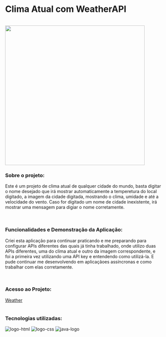 <h1>Clima Atual com WeatherAPI</h1>
<br>
<img width="450px" src="https://github.com/Robx33/Aplicacao-Clima-Atual-WeatherAPI/blob/master/assets/weather.png?raw=true">

<h3>Sobre o projeto:</h3>

<p>Este é um projeto de clima atual de qualquer cidade do mundo, basta digitar o nome desejado que irá mostrar automaticamente a temperetura do local digitado, a imagem da cidade digitada, mostrando o clima, umidade e até a velocidade do vento. Caso for digitado um nome de cidade inexistente, irá mostrar uma mensagem para digiar o nome corretamente.</p>
<br>
<h3>Funcionalidades e Demonstração da Aplicação:</h3>
<p>Criei esta aplicação para continuar praticando e me preparando para configurar APIs diferentes das quais já tinha trabalhado, onde utilizo duas APIs diferentes, uma do clima atual e outro da imagem correspondente, e foi a primeira vez utilizando uma API key e entendendo como utilizá-la. E pude continuar me desenvolvendo em aplicaçãoes assíncronas e como trabalhar com elas corretamente.</p>
<br>
<h3>Acesso ao Projeto:</h3>
<a href="https://robx33.github.io/Clima-Atual-WeatherAPI/">Weather</a>
<br>
<br>
<h3>Tecnologias utilizadas:</h3>
  <img src="https://img.shields.io/badge/HTML5-E34F26?style=for-the-badge&logo=html5&logoColor=white" alt="logo-html" />
  <img src="https://img.shields.io/badge/CSS3-1572B6?style=for-the-badge&logo=css3&logoColor=white" alt="logo-css" />
  <img src="https://img.shields.io/badge/JavaScript-323330?style=for-the-badge&logo=javascript&logoColor=F7DF1E" alt="java-logo" />
